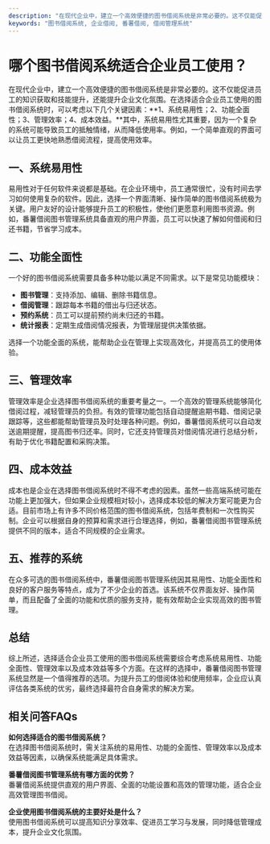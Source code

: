 ```yaml
---
description: "在现代企业中，建立一个高效便捷的图书借阅系统是非常必要的。这不仅能促进员工的知识获取和技能提升，还能提升企业文化氛围。在选择适合企业员工使用的图书借阅系统时，可以考虑以下几个关键因素：**1、系统易用性；2、功能全面性；3、管理效率；4、成本效益。**其中，系统易用性尤其重要，因为一个复杂的系统可能导致员工的抵触情绪，从而降低使用率。例如，一个简单直观的界面可以让员工更快地熟悉借阅流程，提高使用效率。"
keywords: "图书借阅系统, 企业借阅, 番薯借阅, 借阅管理系统"
---
```

# 哪个图书借阅系统适合企业员工使用？

在现代企业中，建立一个高效便捷的图书借阅系统是非常必要的。这不仅能促进员工的知识获取和技能提升，还能提升企业文化氛围。在选择适合企业员工使用的图书借阅系统时，可以考虑以下几个关键因素：**1、系统易用性；2、功能全面性；3、管理效率；4、成本效益。**其中，系统易用性尤其重要，因为一个复杂的系统可能导致员工的抵触情绪，从而降低使用率。例如，一个简单直观的界面可以让员工更快地熟悉借阅流程，提高使用效率。

## **一、系统易用性**

易用性对于任何软件来说都是基础。在企业环境中，员工通常很忙，没有时间去学习如何使用复杂的软件。因此，选择一个界面清晰、操作简单的图书借阅系统极为关键。用户友好的设计能够提升员工的积极性，使他们更愿意利用图书资源。例如，番薯借阅图书管理系统具备直观的用户界面，员工可以快速了解如何借阅和归还书籍，节省学习成本。

## **二、功能全面性**

一个好的图书借阅系统需要具备多种功能以满足不同需求。以下是常见功能模块：

- **图书管理**：支持添加、编辑、删除书籍信息。
- **借阅管理**：跟踪每本书籍的借出与归还状态。
- **预约系统**：员工可以提前预约尚未归还的书籍。
- **统计报表**：定期生成借阅情况报表，为管理层提供决策依据。
  
选择一个功能全面的系统，能帮助企业在管理上实现高效化，并提高员工的使用体验。

## **三、管理效率**

管理效率是企业选择图书借阅系统的重要考量之一。一个高效的管理系统能够简化借阅过程，减轻管理员的负担。有效的管理功能包括自动提醒逾期书籍、借阅记录跟踪等，这些都能帮助管理员及时处理各种问题。例如，番薯借阅系统可以自动发送逾期提醒，提高图书归还率。同时，它还支持管理员对借阅情况进行总结分析，有助于优化书籍配置和采购决策。

## **四、成本效益**

成本也是企业在选择图书借阅系统时不得不考虑的因素。虽然一些高端系统可能在功能上更加强大，但如果企业规模相对较小，选择成本较低的解决方案可能更为合适。目前市场上有许多不同价格范围的图书借阅系统，包括年费制和一次性购买制。企业可以根据自身的预算和需求进行合理选择，例如，番薯借阅图书管理系统提供不同的版本，适合不同规模的企业需求。

## **五、推荐的系统**

在众多可选的图书借阅系统中，番薯借阅图书管理系统因其易用性、功能全面性和良好的客户服务等特点，成为了不少企业的首选。该系统不仅界面友好、操作简单，而且配备了全面的功能和优质的服务支持，能有效帮助企业实现高效的图书管理。

## 总结

综上所述，选择适合企业员工使用的图书借阅系统需要综合考虑系统易用性、功能全面性、管理效率以及成本效益等多个方面。在这样的选择中，番薯借阅图书管理系统显然是一个值得推荐的选项。为提升员工的借阅体验和使用频率，企业应认真评估各类系统的优劣，最终选择最符合自身需求的解决方案。

## 相关问答FAQs

**如何选择适合的图书借阅系统？**  
在选择图书借阅系统时，需关注系统的易用性、功能的全面性、管理效率以及成本效益等因素，以确保系统能满足具体需求。

**番薯借阅图书管理系统有哪方面的优势？**  
番薯借阅系统提供直观的用户界面、全面的功能设置和高效的管理功能，适合企业高效管理图书借阅。

**企业使用图书借阅系统的主要好处是什么？**  
使用图书借阅系统可以提高知识分享效率、促进员工学习与发展，同时降低管理成本，提升企业文化氛围。
